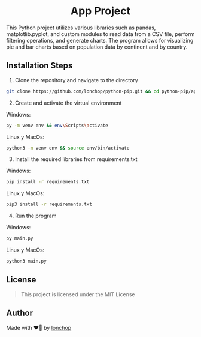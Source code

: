 <h1 align="center" id="title">App Project</h1>

This Python project utilizes various libraries such as pandas, matplotlib.pyplot, and custom modules to read data from a CSV file, perform filtering operations, and generate charts. The program allows for visualizing pie and bar charts based on population data by continent and by country.

## Installation Steps

1. Clone the repository and navigate to the directory

```sh
git clone https://github.com/lonchop/python-pip.git && cd python-pip/app
```

2. Create and activate the virtual environment

Windows:

```sh
py -m venv env && env\Scripts\activate
```

Linux y MacOs:

```sh
python3 -m venv env && source env/bin/activate
```

3. Install the required libraries from requirements.txt

Windows:

```sh
pip install -r requirements.txt
```

Linux y MacOs:

```sh
pip3 install -r requirements.txt
```

4. Run the program

Windows:

```sh
py main.py
```

Linux y MacOs:

```sh
python3 main.py
```

## License

> This project is licensed under the MIT License

## Author

Made with ❤️‍🔥 by [lonchop](https://github.com/lonchop)
